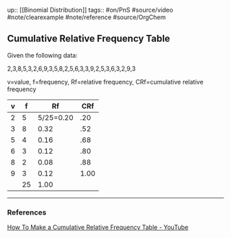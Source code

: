 up:: [[Binomial Distribution]]
tags:: #on/PnS #source/video #note/clearexample #note/reference  #source/OrgChem 

## Cumulative Relative Frequency Table

Given the following data:

2,3,8,5,3,2,6,9,3,5,8,2,5,6,3,3,9,2,5,3,6,3,2,9,3

v=value, f=frequency, Rf=relative frequency, CRf=cumulative relative frequency

| v   | f   | Rf        | CRf |
| --- | --- | --------- | --- |
| 2   | 5   | 5/25=0.20 | .20    |
| 3   | 8   | 0.32      |.52     |
| 5   | 4   | 0.16      |.68     |
| 6   | 3   | 0.12      |.80     |
| 8   | 2   | 0.08      |.88     |
| 9   | 3   | 0.12      |1.00     |
|     | 25  |  1.00         |     |


---

### References

[How To Make a Cumulative Relative Frequency Table - YouTube](https://www.youtube.com/watch?v=6hJGa4Zp62M&list=PL0o_zxa4K1BVsziIRdfv4Hl4UIqDZhXWV&index=11)